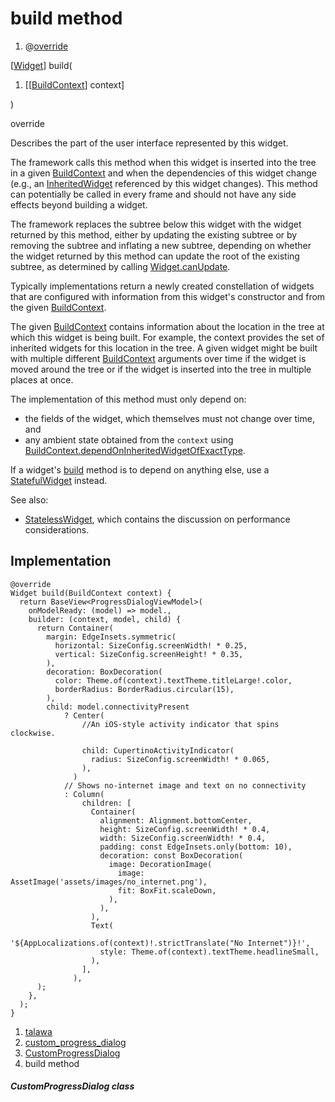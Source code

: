 
<div>

# build method

</div>


<div>

1.  @[override](https://api.flutter.dev/flutter/dart-core/override-constant.html)

</div>

[[Widget](https://api.flutter.dev/flutter/widgets/Widget-class.html)]
build(

1.  [[[BuildContext](https://api.flutter.dev/flutter/widgets/BuildContext-class.html)]
    context]

)


override




Describes the part of the user interface represented by this widget.

The framework calls this method when this widget is inserted into the
tree in a given
[BuildContext](https://api.flutter.dev/flutter/widgets/BuildContext-class.html)
and when the dependencies of this widget change (e.g., an
[InheritedWidget](https://api.flutter.dev/flutter/widgets/InheritedWidget-class.html)
referenced by this widget changes). This method can potentially be
called in every frame and should not have any side effects beyond
building a widget.

The framework replaces the subtree below this widget with the widget
returned by this method, either by updating the existing subtree or by
removing the subtree and inflating a new subtree, depending on whether
the widget returned by this method can update the root of the existing
subtree, as determined by calling
[Widget.canUpdate](https://api.flutter.dev/flutter/widgets/Widget/canUpdate.html).

Typically implementations return a newly created constellation of
widgets that are configured with information from this widget\'s
constructor and from the given
[BuildContext](https://api.flutter.dev/flutter/widgets/BuildContext-class.html).

The given
[BuildContext](https://api.flutter.dev/flutter/widgets/BuildContext-class.html)
contains information about the location in the tree at which this widget
is being built. For example, the context provides the set of inherited
widgets for this location in the tree. A given widget might be built
with multiple different
[BuildContext](https://api.flutter.dev/flutter/widgets/BuildContext-class.html)
arguments over time if the widget is moved around the tree or if the
widget is inserted into the tree in multiple places at once.

The implementation of this method must only depend on:

-   the fields of the widget, which themselves must not change over
    time, and
-   any ambient state obtained from the `context` using
    [BuildContext.dependOnInheritedWidgetOfExactType](https://api.flutter.dev/flutter/widgets/BuildContext/dependOnInheritedWidgetOfExactType.html).

If a widget\'s
[build](../../widgets_custom_progress_dialog/CustomProgressDialog/build.html)
method is to depend on anything else, use a
[StatefulWidget](https://api.flutter.dev/flutter/widgets/StatefulWidget-class.html)
instead.

See also:

-   [StatelessWidget](https://api.flutter.dev/flutter/widgets/StatelessWidget-class.html),
    which contains the discussion on performance considerations.



## Implementation

``` language-dart
@override
Widget build(BuildContext context) {
  return BaseView<ProgressDialogViewModel>(
    onModelReady: (model) => model.,
    builder: (context, model, child) {
      return Container(
        margin: EdgeInsets.symmetric(
          horizontal: SizeConfig.screenWidth! * 0.25,
          vertical: SizeConfig.screenHeight! * 0.35,
        ),
        decoration: BoxDecoration(
          color: Theme.of(context).textTheme.titleLarge!.color,
          borderRadius: BorderRadius.circular(15),
        ),
        child: model.connectivityPresent
            ? Center(
                //An iOS-style activity indicator that spins clockwise.

                child: CupertinoActivityIndicator(
                  radius: SizeConfig.screenWidth! * 0.065,
                ),
              )
            // Shows no-internet image and text on no connectivity
            : Column(
                children: [
                  Container(
                    alignment: Alignment.bottomCenter,
                    height: SizeConfig.screenWidth! * 0.4,
                    width: SizeConfig.screenWidth! * 0.4,
                    padding: const EdgeInsets.only(bottom: 10),
                    decoration: const BoxDecoration(
                      image: DecorationImage(
                        image: AssetImage('assets/images/no_internet.png'),
                        fit: BoxFit.scaleDown,
                      ),
                    ),
                  ),
                  Text(
                    '${AppLocalizations.of(context)!.strictTranslate("No Internet")}!',
                    style: Theme.of(context).textTheme.headlineSmall,
                  ),
                ],
              ),
      );
    },
  );
}
```







1.  [talawa](../../index.html)
2.  [custom_progress_dialog](../../widgets_custom_progress_dialog/)
3.  [CustomProgressDialog](../../widgets_custom_progress_dialog/CustomProgressDialog-class.html)
4.  build method

##### CustomProgressDialog class







